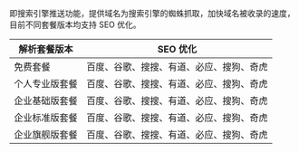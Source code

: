 即搜索引擎推送功能，提供域名为搜索引擎的蜘蛛抓取，加快域名被收录的速度，目前不同套餐版本均支持 SEO 优化。

|解析套餐版本 | SEO 优化 |
|---|---|
| 免费套餐 | 百度、谷歌、搜搜、有道、必应、搜狗、奇虎 |
| 个人专业版套餐| 百度、谷歌、搜搜、有道、必应、搜狗、奇虎 |
| 企业基础版套餐| 百度、谷歌、搜搜、有道、必应、搜狗、奇虎 |
| 企业标准版套餐| 百度、谷歌、搜搜、有道、必应、搜狗、奇虎 |
| 企业旗舰版套餐| 百度、谷歌、搜搜、有道、必应、搜狗、奇虎 |
